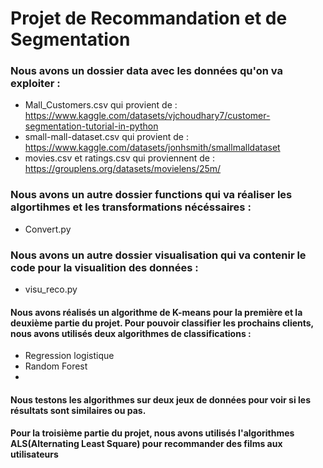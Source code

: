 # Projet de Recommandation et de Segmentation


### Nous avons un dossier data avec les données qu'on va exploiter :
 * Mall_Customers.csv qui provient de : https://www.kaggle.com/datasets/vjchoudhary7/customer-segmentation-tutorial-in-python
 * small-mall-dataset.csv qui provient de : https://www.kaggle.com/datasets/jonhsmith/smallmalldataset
 * movies.csv et ratings.csv qui proviennent de : https://grouplens.org/datasets/movielens/25m/
 
 ### Nous avons un autre dossier functions qui va réaliser les algortihmes et les transformations nécéssaires : 
 * Convert.py
 
  ### Nous avons un autre dossier visualisation qui va contenir le code pour la visualition des données : 
  * visu_reco.py



#### Nous avons réalisés un algorithme de K-means pour la première et la deuxième partie du projet. Pour pouvoir classifier les prochains clients, nous avons utilisés deux algorithmes de classifications :
* Regression logistique 
* Random Forest
* 
#### Nous testons les algorithmes sur deux jeux de données pour voir si les résultats sont similaires ou pas.


#### Pour la troisième partie du projet, nous avons utilisés l'algorithmes ALS(Alternating Least Square) pour recommander des films aux utilisateurs 
